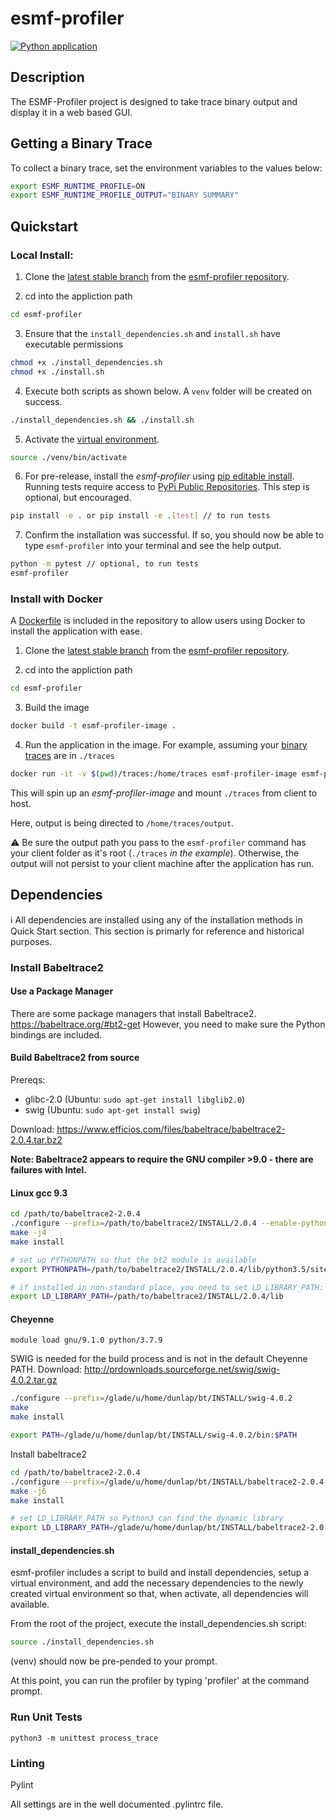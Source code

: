 # esmf-profiler

[![Python application](https://github.com/esmf-org/esmf-profiler/actions/workflows/python-app.yml/badge.svg?branch=development)](https://github.com/esmf-org/esmf-profiler/actions/workflows/python-app.yml)

## Description

The ESMF-Profiler project is designed to take trace binary output and display it in a web based GUI.

## Getting a Binary Trace
To collect a binary trace, set the environment variables to the values below:

```bash
export ESMF_RUNTIME_PROFILE=ON
export ESMF_RUNTIME_PROFILE_OUTPUT="BINARY SUMMARY"
```

## Quickstart

### Local Install:

1. Clone the [latest stable branch](https://github.com/esmf-org/esmf-profiler.git) from the [esmf-profiler repository](https://github.com/esmf-org/esmf-profiler).

2. cd into the appliction path
```bash
cd esmf-profiler
```

3.  Ensure that the ```install_dependencies.sh``` and ```install.sh``` have executable permissions
```bash
chmod +x ./install_dependencies.sh 
chmod +x ./install.sh
```

4.  Execute both scripts as shown below.  A ```venv``` folder will be created on success.
```bash
./install_dependencies.sh && ./install.sh
```

5.  Activate the [virtual environment](https://packaging.python.org/guides/installing-using-pip-and-virtual-environments/).
```bash
source ./venv/bin/activate
```

6.  For pre-release, install the *esmf-profiler* using [pip editable install](https://pip.pypa.io/en/latest/cli/pip_install/#editable-installs).  Running tests require access to [PyPi Public Repositories](https://pypi.org/).  This step is optional, but encouraged.  
```bash
pip install -e . or pip install -e .[test] // to run tests
```

7.  Confirm the installation was successful.  If so, you should now be able to type ```esmf-profiler``` into your terminal and see the help output.
```bash
python -m pytest // optional, to run tests
esmf-profiler
```

### Install with Docker

A [Dockerfile](https://docs.docker.com/engine/reference/builder/#:~:text=A%20Dockerfile%20is%20a%20text,command%2Dline%20instructions%20in%20succession.) is included in the repository to allow users using Docker to install the application with ease.

1. Clone the [latest stable branch](https://github.com/esmf-org/esmf-profiler.git) from the [esmf-profiler repository](https://github.com/esmf-org/esmf-profiler).

2. cd into the appliction path
```bash
cd esmf-profiler
```

3. Build the image
```bash
docker build -t esmf-profiler-image .
```

4. Run the application in the image.  For example, assuming your [binary traces](https://github.com/esmf-org/esmf-profiler/tree/main/tests/fixtures/test-traces/atm-ocn) are in ```./traces```
```bash
docker run -it -v $(pwd)/traces:/home/traces esmf-profiler-image esmf-profiler -t /home/traces -n 'profilename' -o /home/traces/output
```

This will spin up an *esmf-profiler-image* and mount ```./traces``` from client to host.  

Here, output is being directed to ```/home/traces/output```.  

:warning: 
Be sure the output path you pass to the ```esmf-profiler``` command has your client folder as it's root (```./traces``` *in the example*).  Otherwise, the output will not persist to your client machine after the application has run.



## Dependencies

:information_source: 
All dependencies are installed using any of the installation methods in Quick Start section.  This section is primarly for reference and historical purposes.

### Install Babeltrace2

#### Use a Package Manager
There are some package managers that install Babeltrace2.  
https://babeltrace.org/#bt2-get
However, you need to make sure the Python bindings are included.

#### Build Babeltrace2 from source

Prereqs:
- glibc-2.0  (Ubuntu: `sudo apt-get install libglib2.0`)
- swig (Ubuntu: `sudo apt-get install swig`)

Download:
https://www.efficios.com/files/babeltrace/babeltrace2-2.0.4.tar.bz2

**Note: Babeltrace2 appears to require the GNU compiler >9.0 - there are failures with Intel.**

#### Linux gcc 9.3

```bash
cd /path/to/babeltrace2-2.0.4
./configure --prefix=/path/to/babeltrace2/INSTALL/2.0.4 --enable-python-bindings --enable-python-plugins --disable-debug-info --enable-compile-warnings=no
make -j4
make install

# set up PYTHONPATH so that the bt2 module is available
export PYTHONPATH=/path/to/babeltrace2/INSTALL/2.0.4/lib/python3.5/site-packages

# if installed in non-standard place, you need to set LD_LIBRARY_PATH:
export LD_LIBRARY_PATH=/path/to/babeltrace2/INSTALL/2.0.4/lib

```

#### Cheyenne

```
module load gnu/9.1.0 python/3.7.9
```

SWIG is needed for the build process and is not in the default Cheyenne PATH.
Download: http://prdownloads.sourceforge.net/swig/swig-4.0.2.tar.gz
```bash
./configure --prefix=/glade/u/home/dunlap/bt/INSTALL/swig-4.0.2
make
make install

export PATH=/glade/u/home/dunlap/bt/INSTALL/swig-4.0.2/bin:$PATH
```

Install babeltrace2
```bash
cd /path/to/babeltrace2-2.0.4
./configure --prefix=/glade/u/home/dunlap/bt/INSTALL/babeltrace2-2.0.4 --enable-python-bindings --enable-python-plugins --disable-debug-info
make -j6
make install

# set LD_LIBRARY_PATH so Python3 can find the dynamic library
export LD_LIBRARY_PATH=/glade/u/home/dunlap/bt/INSTALL/babeltrace2-2.0.4/lib:$LD_LIBRARY_PATH
```

#### install_dependencies.sh

esmf-profiler includes a script to build and install dependencies, setup a virtual environment, and add the necessary dependencies to the newly created virtual environment so that, when activate, all dependencies will available.

From the root of the project, execute the install_dependencies.sh script:

```bash
source ./install_dependencies.sh
```




(venv) should now be pre-pended to your prompt.

At this point, you can run the profiler by typing 'profiler' at the command prompt.


### Run Unit Tests
```
python3 -m unittest process_trace
```

### Linting
Pylint

All settings are in the well documented .pylintrc file.
